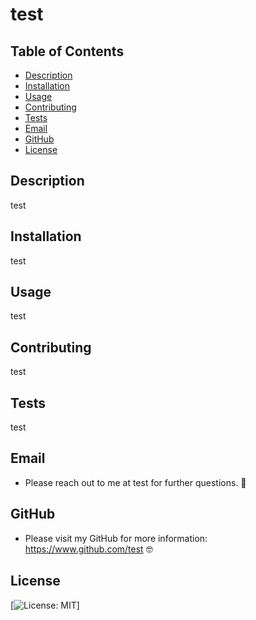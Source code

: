 # test

  ## Table of Contents

  * [Description](#description)
  * [Installation](#installation)
  * [Usage](#usage)
  * [Contributing](#contributing)
  * [Tests](#tests)
  * [Email](#email)
  * [GitHub](#GitHub)
  * [License](#license)

  ## Description
  test

  ## Installation
  test

  ## Usage
  test

  ## Contributing
  test

  ## Tests
  test

  ## Email
  - Please reach out to me at test for further questions. 🤗

  ## GitHub
  - Please visit my GitHub for more information: https://www.github.com/test 🤓

  ## License
  
  [![License: MIT](https://img.shields.io/badge/License-MIT-yellow.svg)]

